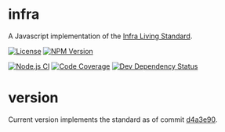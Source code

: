 # infra
A Javascript implementation of the [Infra Living Standard](https://infra.spec.whatwg.org/).

[![License](http://img.shields.io/npm/l/@oozcitak/infra.svg?style=flat-square)](http://opensource.org/licenses/MIT)
[![NPM Version](http://img.shields.io/npm/v/@oozcitak/infra.svg?style=flat-square)](https://www.npmjs.com/package/@oozcitak/infra)

[![Node.js CI](https://github.com/oozcitak/infra/workflows/build/badge.svg)](https://github.com/oozcitak/infra/actions)
[![Code Coverage](https://codecov.io/gh/oozcitak/infra/branch/master/graph/badge.svg)](https://codecov.io/gh/infra/xmlbuilder2)
[![Dev Dependency Status](https://badgen.net/david/dep/oozcitak/infra)](https://david-dm.org/oozcitak/infra)

# version
Current version implements the standard as of commit [d4a3e90](https://infra.spec.whatwg.org/commit-snapshots/d4a3e9003e6695e3e1379a8581d945759566bfac/).
